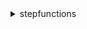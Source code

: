 <details>

<summary>
stepfunctions
</summary>

- <details><summary>create-activity</summary>

  * --name
  * --tags
  * --cli-input-json
  * --cli-input-yaml
  * --generate-cli-skeleton


- <details><summary>create-state-machine</summary>

  * --name
  * --definition
  * --role-arn
  * --type
  * --logging-configuration
  * --tags
  * --tracing-configuration
  * --cli-input-json
  * --cli-input-yaml
  * --generate-cli-skeleton


- <details><summary>delete-activity</summary>

  * --activity-arn
  * --cli-input-json
  * --cli-input-yaml
  * --generate-cli-skeleton


- <details><summary>delete-state-machine</summary>

  * --state-machine-arn
  * --cli-input-json
  * --cli-input-yaml
  * --generate-cli-skeleton


- <details><summary>describe-activity</summary>

  * --activity-arn
  * --cli-input-json
  * --cli-input-yaml
  * --generate-cli-skeleton


- <details><summary>describe-execution</summary>

  * --execution-arn
  * --cli-input-json
  * --cli-input-yaml
  * --generate-cli-skeleton


- <details><summary>describe-state-machine</summary>

  * --state-machine-arn
  * --cli-input-json
  * --cli-input-yaml
  * --generate-cli-skeleton


- <details><summary>describe-state-machine-for-execution</summary>

  * --execution-arn
  * --cli-input-json
  * --cli-input-yaml
  * --generate-cli-skeleton


- <details><summary>get-activity-task</summary>

  * --activity-arn
  * --worker-name
  * --cli-input-json
  * --cli-input-yaml
  * --generate-cli-skeleton


- <details><summary>get-execution-history</summary>

  * --execution-arn
  * --reverse-order
  * --no-reverse-order
  * --include-execution-data
  * --no-include-execution-data
  * --cli-input-json
  * --cli-input-yaml
  * --starting-token
  * --page-size
  * --max-items
  * --generate-cli-skeleton


- <details><summary>help</summary>

  * 


- <details><summary>list-activities</summary>

  * --cli-input-json
  * --cli-input-yaml
  * --starting-token
  * --page-size
  * --max-items
  * --generate-cli-skeleton


- <details><summary>list-executions</summary>

  * --state-machine-arn
  * --status-filter
  * --cli-input-json
  * --cli-input-yaml
  * --starting-token
  * --page-size
  * --max-items
  * --generate-cli-skeleton


- <details><summary>list-state-machines</summary>

  * --cli-input-json
  * --cli-input-yaml
  * --starting-token
  * --page-size
  * --max-items
  * --generate-cli-skeleton


- <details><summary>list-tags-for-resource</summary>

  * --resource-arn
  * --cli-input-json
  * --cli-input-yaml
  * --generate-cli-skeleton


- <details><summary>send-task-failure</summary>

  * --task-token
  * --error
  * --cause
  * --cli-input-json
  * --cli-input-yaml
  * --generate-cli-skeleton


- <details><summary>send-task-heartbeat</summary>

  * --task-token
  * --cli-input-json
  * --cli-input-yaml
  * --generate-cli-skeleton


- <details><summary>send-task-success</summary>

  * --task-token
  * --task-output
  * --cli-input-json
  * --cli-input-yaml
  * --generate-cli-skeleton


- <details><summary>start-execution</summary>

  * --state-machine-arn
  * --name
  * --input
  * --trace-header
  * --cli-input-json
  * --cli-input-yaml
  * --generate-cli-skeleton


- <details><summary>start-sync-execution</summary>

  * --state-machine-arn
  * --name
  * --input
  * --trace-header
  * --cli-input-json
  * --cli-input-yaml
  * --generate-cli-skeleton


- <details><summary>stop-execution</summary>

  * --execution-arn
  * --error
  * --cause
  * --cli-input-json
  * --cli-input-yaml
  * --generate-cli-skeleton


- <details><summary>tag-resource</summary>

  * --resource-arn
  * --tags
  * --cli-input-json
  * --cli-input-yaml
  * --generate-cli-skeleton


- <details><summary>untag-resource</summary>

  * --resource-arn
  * --tag-keys
  * --cli-input-json
  * --cli-input-yaml
  * --generate-cli-skeleton


- <details><summary>update-state-machine</summary>

  * --state-machine-arn
  * --definition
  * --role-arn
  * --logging-configuration
  * --tracing-configuration
  * --cli-input-json
  * --cli-input-yaml
  * --generate-cli-skeleton


</details>

